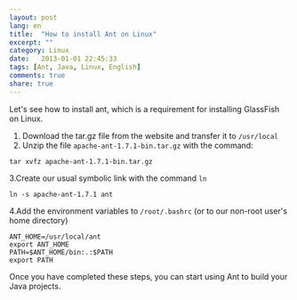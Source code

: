 ```yaml
---
layout: post
lang: en
title:  "How to install Ant on Linux"
excerpt: ""
category: Linux
date:   2013-01-01 22:45:33
tags: [Ant, Java, Linux, English]
comments: true
share: true
---
```


Let's see how to install ant, which is a requirement for installing GlassFish on Linux.
1. Download the tar.gz file from the website and transfer it to `/usr/local`
2. Unzip the file  `apache-ant-1.7.1-bin.tar.gz` with the command:

```
tar xvfz apache-ant-1.7.1-bin.tar.gz
```

3.Create our usual symbolic link with the command `ln`
```
ln -s apache-ant-1.7.1 ant
```

4.Add the environment variables to `/root/.bashrc`  (or to our non-root user's home directory)

```
ANT_HOME=/usr/local/ant
export ANT_HOME
PATH=$ANT_HOME/bin:.:$PATH
export PATH
```

Once you have completed these steps, you can start using Ant to build your Java projects.
